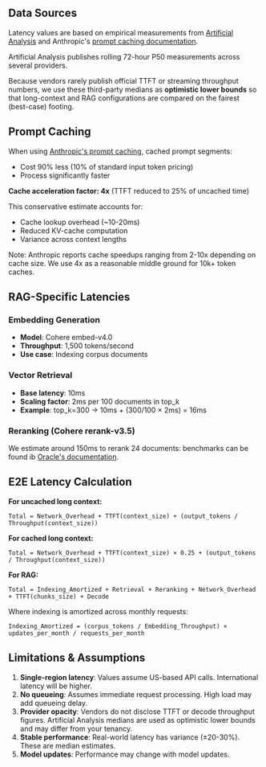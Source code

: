 ## Data Sources

Latency values are based on empirical measurements from [Artificial Analysis](https://artificialanalysis.ai/models/claude-4-sonnet) and Anthropic's [prompt caching documentation](https://www.anthropic.com/news/prompt-caching).

Artificial Analysis publishes rolling 72-hour P50 measurements across several providers.

Because vendors rarely publish official TTFT or streaming throughput numbers, we use these third-party medians as **optimistic lower bounds** so that long-context and RAG configurations are compared on the fairest (best-case) footing.

## Prompt Caching

When using [Anthropic's prompt caching](https://www.anthropic.com/news/prompt-caching), cached prompt segments:

- Cost 90% less (10% of standard input token pricing)
- Process significantly faster

**Cache acceleration factor: 4x** (TTFT reduced to 25% of uncached time)

This conservative estimate accounts for:

- Cache lookup overhead (~10-20ms)
- Reduced KV-cache computation
- Variance across context lengths

Note: Anthropic reports cache speedups ranging from 2-10x depending on cache size. We use 4x as a reasonable middle ground for 10k+ token caches.

## RAG-Specific Latencies

### Embedding Generation

- **Model**: Cohere embed-v4.0
- **Throughput**: 1,500 tokens/second
- **Use case**: Indexing corpus documents

### Vector Retrieval

- **Base latency**: 10ms
- **Scaling factor**: 2ms per 100 documents in top_k
- **Example**: top_k=300 → 10ms + (300/100 × 2ms) = 16ms

### Reranking (Cohere rerank-v3.5)

We estimate around 150ms to rerank 24 documents: benchmarks can be found ib [Oracle's documentation](https://docs.oracle.com/en-us/iaas/Content/generative-ai/benchmark-cohere-rerank-3-5.htm).

## E2E Latency Calculation

**For uncached long context:**

```text
Total = Network_Overhead + TTFT(context_size) + (output_tokens / Throughput(context_size))
```

**For cached long context:**

```text
Total = Network_Overhead + TTFT(context_size) × 0.25 + (output_tokens / Throughput(context_size))
```

**For RAG:**

```text
Total = Indexing_Amortized + Retrieval + Reranking + Network_Overhead + TTFT(chunks_size) + Decode
```

Where indexing is amortized across monthly requests:

```text
Indexing_Amortized = (corpus_tokens / Embedding_Throughput) × updates_per_month / requests_per_month
```

## Limitations & Assumptions

1. **Single-region latency**: Values assume US-based API calls. International latency will be higher.
2. **No queueing**: Assumes immediate request processing. High load may add queueing delay.
3. **Provider opacity**: Vendors do not disclose TTFT or decode throughput figures. Artificial Analysis medians are used as optimistic lower bounds and may differ from your tenancy.
4. **Stable performance**: Real-world latency has variance (±20-30%). These are median estimates.
5. **Model updates**: Performance may change with model updates.
